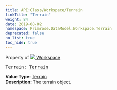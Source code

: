 ```yaml
---
title: API:Class/Workspace/Terrain
linkTitle: "Terrain"
weight: 84
date: 2019-08-02
namespace: Primrose.DataModel.Workspace.Terrain
deprecated: false
no_list: true
toc_hide: true
---
```

Property of <a href="/docs/api-reference/Class/Workspace"><img src="/icons/silk/world.png"/>&nbsp;Workspace</a>
<pre class="method-declaration">
Terrain: <a class="type" href="/docs/api-reference/Class/Terrain">Terrain</a></pre>
<b>Value Type: </b>
<a class="type" href="/docs/api-reference/Class/Terrain">Terrain</a>
<br/>
<b>Description: </b>
The terrain object.

